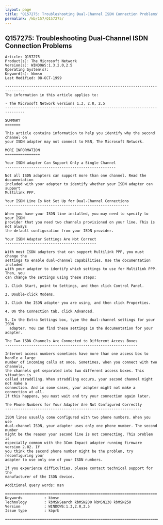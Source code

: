 ```yaml
---
layout: page
title: "Q157275: Troubleshooting Dual-Channel ISDN Connection Problems"
permalink: /kb/157/Q157275/
---
```


## Q157275: Troubleshooting Dual-Channel ISDN Connection Problems

	Article: Q157275
	Product(s): The Microsoft Network
	Version(s): WINDOWS:1.3,2.0,2.5
	Operating System(s): 
	Keyword(s): kbmsn
	Last Modified: 08-OCT-1999
	
	-------------------------------------------------------------------------------
	The information in this article applies to:
	
	- The Microsoft Network versions 1.3, 2.0, 2.5 
	-------------------------------------------------------------------------------
	
	SUMMARY
	=======
	
	This article contains information to help you identify why the second channel on
	your ISDN adapter may not connect to MSN, The Microsoft Network.
	
	MORE INFORMATION
	================
	
	Your ISDN adapter Can Support Only a Single Channel
	---------------------------------------------------
	
	Not all ISDN adapters can support more than one channel. Read the documentation
	included with your adapter to identify whether your ISDN adapter can support
	Multilink PPP.
	
	Your ISDN Line Is Not Set Up for Dual-Channel Connections
	---------------------------------------------------------
	
	When you have your ISDN line installed, you may need to specify to your ISDN
	provider that you need two channels provisioned on your line. This is not always
	the default configuration from your ISDN provider.
	
	Your ISDN Adapter Settings Are Not Correct
	------------------------------------------
	
	With most ISDN adapters that can support Multilink PPP, you must change the
	settings to enable dual-channel capabilities. Use the documentation included
	with your adapter to identify which settings to use for Multilink PPP. Then, you
	can change the settings using these steps:
	
	1. Click Start, point to Settings, and then click Control Panel.
	
	2. Double-click Modems.
	
	3. Click the ISDN adapter you are using, and then click Properties.
	
	4. On the Connection tab, click Advanced.
	
	5. In the Extra Settings box, type the dual-channel settings for your ISDN
	  adapter. You can find these settings in the documentation for your adapter.
	
	The Two ISDN Channels Are Connected to Different Access Boxes
	-------------------------------------------------------------
	
	Internet access numbers sometimes have more than one access box to handle a large
	number of incoming calls at once. Sometimes, when you connect with two channels,
	the channels get separated into two different access boxes. This situation is
	called straddling. When straddling occurs, your second channel might not make a
	connection. And in some cases, your adapter might not make a connection at all.
	If this happens, you must wait and try your connection again later.
	
	The Phone Numbers for Your Adapter Are Not Configured Correctly
	---------------------------------------------------------------
	
	ISDN lines usually come configured with two phone numbers. When you use
	dual-channel ISDN, your adapter uses only one phone number. The second number
	might be the reason your second line is not connecting. This problem is
	especially common with the 3Com Impact adapter running firmware version 2.02. If
	you think the second phone number might be the problem, try reconfiguring your
	adapter to use only one of your ISDN numbers.
	
	If you experience difficulties, please contact technical support for the
	manufacturer of the ISDN device.
	
	Additional query words: msn
	
	======================================================================
	Keywords          : kbmsn 
	Technology        : kbMSNSearch kbMSN200 kbMSN130 kbMSN250
	Version           : WINDOWS:1.3,2.0,2.5
	Issue type        : kbprb
	
	=============================================================================
	
